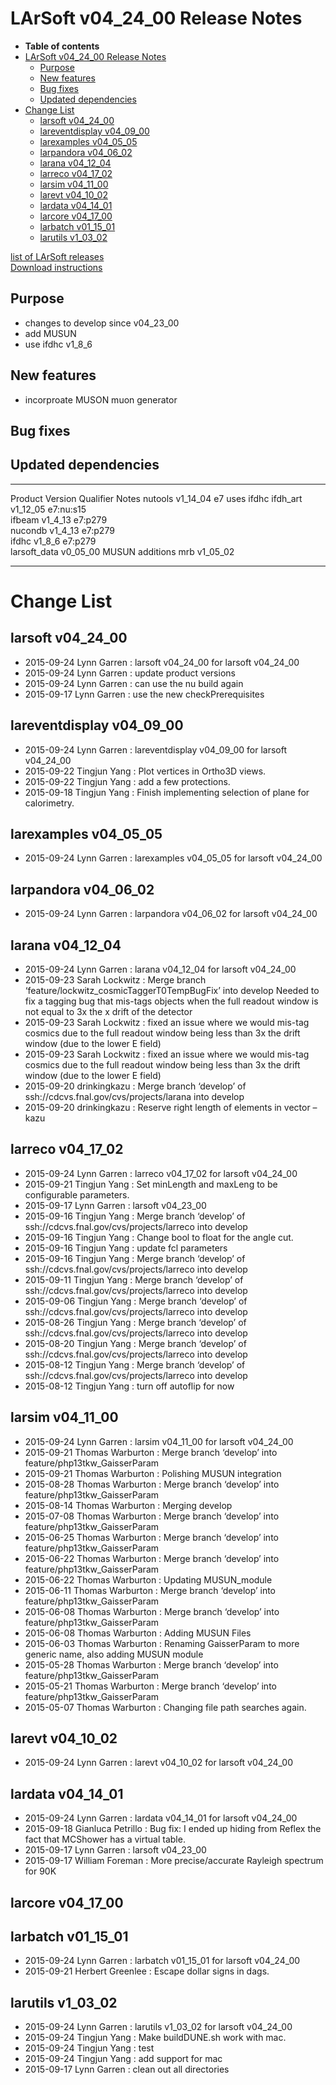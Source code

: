 LArSoft v04\_24\_00 Release Notes
======================================================================

-   **Table of contents**
-   [LArSoft v04\_24\_00 Release Notes](#LArSoft-v04_24_00-Release-Notes)
    -   [Purpose](#Purpose)
    -   [New features](#New-features)
    -   [Bug fixes](#Bug-fixes)
    -   [Updated dependencies](#Updated-dependencies)
-   [Change List](#Change-List)
    -   [larsoft v04\_24\_00](#larsoft-v04_24_00)
    -   [lareventdisplay v04\_09\_00](#lareventdisplay-v04_09_00)
    -   [larexamples v04\_05\_05](#larexamples-v04_05_05)
    -   [larpandora v04\_06\_02](#larpandora-v04_06_02)
    -   [larana v04\_12\_04](#larana-v04_12_04)
    -   [larreco v04\_17\_02](#larreco-v04_17_02)
    -   [larsim v04\_11\_00](#larsim-v04_11_00)
    -   [larevt v04\_10\_02](#larevt-v04_10_02)
    -   [lardata v04\_14\_01](#lardata-v04_14_01)
    -   [larcore v04\_17\_00](#larcore-v04_17_00)
    -   [larbatch v01\_15\_01](#larbatch-v01_15_01)
    -   [larutils v1\_03\_02](#larutils-v1_03_02)

[list of LArSoft releases](LArSoft_release_list)\
[Download instructions](http://scisoft.fnal.gov/scisoft/bundles/larsoft/v04_24_00/larsoft-v04_24_00.html)

Purpose
--------------------

-   changes to develop since v04\_23\_00
-   add MUSUN
-   use ifdhc v1\_8\_6

New features
------------------------------

-   incorproate MUSON muon generator

Bug fixes
------------------------

Updated dependencies
----------------------------------------------

  --------------- ------------ ----------- -----------------
  Product         Version      Qualifier   Notes
  nutools         v1\_14\_04   e7          uses ifdhc
  ifdh\_art       v1\_12\_05   e7:nu:s15   
  ifbeam          v1\_4\_13    e7:p279     
  nucondb         v1\_4\_13    e7:p279     
  ifdhc           v1\_8\_6     e7:p279     
  larsoft\_data   v0\_05\_00               MUSUN additions
  mrb             v1\_05\_02               
  --------------- ------------ ----------- -----------------

Change List
============================

larsoft v04\_24\_00
------------------------------------------

-   2015-09-24 Lynn Garren : larsoft v04\_24\_00 for larsoft v04\_24\_00
-   2015-09-24 Lynn Garren : update product versions
-   2015-09-24 Lynn Garren : can use the nu build again
-   2015-09-17 Lynn Garren : use the new checkPrerequisites

lareventdisplay v04\_09\_00
----------------------------------------------------------

-   2015-09-24 Lynn Garren : lareventdisplay v04\_09\_00 for larsoft v04\_24\_00
-   2015-09-22 Tingjun Yang : Plot vertices in Ortho3D views.
-   2015-09-22 Tingjun Yang : add a few protections.
-   2015-09-18 Tingjun Yang : Finish implementing selection of plane for calorimetry.

larexamples v04\_05\_05
--------------------------------------------------

-   2015-09-24 Lynn Garren : larexamples v04\_05\_05 for larsoft v04\_24\_00

larpandora v04\_06\_02
------------------------------------------------

-   2015-09-24 Lynn Garren : larpandora v04\_06\_02 for larsoft v04\_24\_00

larana v04\_12\_04
----------------------------------------

-   2015-09-24 Lynn Garren : larana v04\_12\_04 for larsoft v04\_24\_00
-   2015-09-23 Sarah Lockwitz : Merge branch ‘feature/lockwitz\_cosmicTaggerT0TempBugFix’ into develop Needed to fix a tagging bug that mis-tags objects when the full readout window is not equal to 3x the x drift of the detector
-   2015-09-23 Sarah Lockwitz : fixed an issue where we would mis-tag cosmics due to the full readout window being less than 3x the drift window (due to the lower E field)
-   2015-09-23 Sarah Lockwitz : fixed an issue where we would mis-tag cosmics due to the full readout window being less than 3x the drift window (due to the lower E field)
-   2015-09-20 drinkingkazu : Merge branch ‘develop’ of ssh://cdcvs.fnal.gov/cvs/projects/larana into develop
-   2015-09-20 drinkingkazu : Reserve right length of elements in vector –kazu

larreco v04\_17\_02
------------------------------------------

-   2015-09-24 Lynn Garren : larreco v04\_17\_02 for larsoft v04\_24\_00
-   2015-09-21 Tingjun Yang : Set minLength and maxLeng to be configurable parameters.
-   2015-09-17 Lynn Garren : larsoft v04\_23\_00
-   2015-09-16 Tingjun Yang : Merge branch ‘develop’ of ssh://cdcvs.fnal.gov/cvs/projects/larreco into develop
-   2015-09-16 Tingjun Yang : Change bool to float for the angle cut.
-   2015-09-16 Tingjun Yang : update fcl parameters
-   2015-09-16 Tingjun Yang : Merge branch ‘develop’ of ssh://cdcvs.fnal.gov/cvs/projects/larreco into develop
-   2015-09-11 Tingjun Yang : Merge branch ‘develop’ of ssh://cdcvs.fnal.gov/cvs/projects/larreco into develop
-   2015-09-06 Tingjun Yang : Merge branch ‘develop’ of ssh://cdcvs.fnal.gov/cvs/projects/larreco into develop
-   2015-08-26 Tingjun Yang : Merge branch ‘develop’ of ssh://cdcvs.fnal.gov/cvs/projects/larreco into develop
-   2015-08-20 Tingjun Yang : Merge branch ‘develop’ of ssh://cdcvs.fnal.gov/cvs/projects/larreco into develop
-   2015-08-12 Tingjun Yang : Merge branch ‘develop’ of ssh://cdcvs.fnal.gov/cvs/projects/larreco into develop
-   2015-08-12 Tingjun Yang : turn off autoflip for now

larsim v04\_11\_00
----------------------------------------

-   2015-09-24 Lynn Garren : larsim v04\_11\_00 for larsoft v04\_24\_00
-   2015-09-21 Thomas Warburton : Merge branch ‘develop’ into feature/php13tkw\_GaisserParam
-   2015-09-21 Thomas Warburton : Polishing MUSUN integration
-   2015-08-28 Thomas Warburton : Merge branch ‘develop’ into feature/php13tkw\_GaisserParam
-   2015-08-14 Thomas Warburton : Merging develop
-   2015-07-08 Thomas Warburton : Merge branch ‘develop’ into feature/php13tkw\_GaisserParam
-   2015-06-25 Thomas Warburton : Merge branch ‘develop’ into feature/php13tkw\_GaisserParam
-   2015-06-22 Thomas Warburton : Merge branch ‘develop’ into feature/php13tkw\_GaisserParam
-   2015-06-22 Thomas Warburton : Updating MUSUN\_module
-   2015-06-11 Thomas Warburton : Merge branch ‘develop’ into feature/php13tkw\_GaisserParam
-   2015-06-08 Thomas Warburton : Merge branch ‘develop’ into feature/php13tkw\_GaisserParam
-   2015-06-08 Thomas Warburton : Adding MUSUN Files
-   2015-06-03 Thomas Warburton : Renaming GaisserParam to more generic name, also adding MUSUN module
-   2015-05-28 Thomas Warburton : Merge branch ‘develop’ into feature/php13tkw\_GaisserParam
-   2015-05-21 Thomas Warburton : Merge branch ‘develop’ into feature/php13tkw\_GaisserParam
-   2015-05-07 Thomas Warburton : Changing file path searches again.

larevt v04\_10\_02
----------------------------------------

-   2015-09-24 Lynn Garren : larevt v04\_10\_02 for larsoft v04\_24\_00

lardata v04\_14\_01
------------------------------------------

-   2015-09-24 Lynn Garren : lardata v04\_14\_01 for larsoft v04\_24\_00
-   2015-09-18 Gianluca Petrillo : Bug fix: I ended up hiding from Reflex the fact that MCShower has a virtual table.
-   2015-09-17 Lynn Garren : larsoft v04\_23\_00
-   2015-09-17 William Foreman : More precise/accurate Rayleigh spectrum for 90K

larcore v04\_17\_00
------------------------------------------

larbatch v01\_15\_01
--------------------------------------------

-   2015-09-24 Lynn Garren : larbatch v01\_15\_01 for larsoft v04\_24\_00
-   2015-09-21 Herbert Greenlee : Escape dollar signs in dags.

larutils v1\_03\_02
------------------------------------------

-   2015-09-24 Lynn Garren : larutils v1\_03\_02 for larsoft v04\_24\_00
-   2015-09-24 Tingjun Yang : Make buildDUNE.sh work with mac.
-   2015-09-24 Tingjun Yang : test
-   2015-09-24 Tingjun Yang : add support for mac
-   2015-09-17 Lynn Garren : clean out all directories
